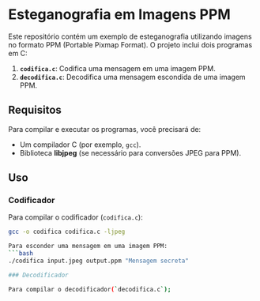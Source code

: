 # Esteganografia em Imagens PPM

Este repositório contém um exemplo de esteganografia utilizando imagens no formato PPM (Portable Pixmap Format). O projeto inclui dois programas em C:

1. **`codifica.c`**: Codifica uma mensagem em uma imagem PPM.
2. **`decodifica.c`**: Decodifica uma mensagem escondida de uma imagem PPM.

## Requisitos

Para compilar e executar os programas, você precisará de:

- Um compilador C (por exemplo, `gcc`).
- Biblioteca **libjpeg** (se necessário para conversões JPEG para PPM).

## Uso

### Codificador

Para compilar o codificador (`codifica.c`):

```bash
gcc -o codifica codifica.c -ljpeg

Para esconder uma mensagem em uma imagem PPM:
```bash
./codifica input.jpeg output.ppm "Mensagem secreta"

### Decodificador

Para compilar o decodificador(`decodifica.c`);